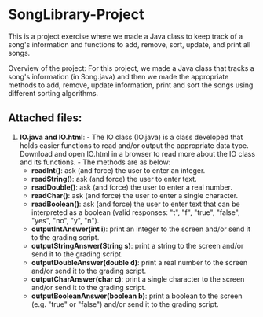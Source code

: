 # SongLibrary-Project
This is a project exercise where we made a Java class to keep track of a song's information and functions to add, remove, sort, update, and print all songs.

Overview of the project:
For this project, we made a Java class that tracks a song's information (in Song.java) and then we made the appropriate methods to add, remove, update information, print and sort the songs using different sorting algorithms.

## **Attached files:**

  1. **IO.java and IO.html**:
    - The IO class (IO.java) is a class developed that holds easier functions to read and/or output the appropriate data type. Download and open IO.html in a browser to read more about the IO class and its functions. 
    - The methods are as below:
      - **readInt()**: ask (and force) the user to enter an integer.
      - **readString()**: ask (and force) the user to enter text.
      - **readDouble()**: ask (and force) the user to enter a real number.
      - **readChar()**: ask (and force) the user to enter a single character.
      - **readBoolean()**: ask (and force) the user to enter text that can be interpreted as a boolean (valid responses: "t", "f", "true", "false", "yes", "no", "y", "n").
      - **outputIntAnswer(int i)**: print an integer to the screen and/or send it to the grading script. 
      - **outputStringAnswer(String s)**: print a string to the screen and/or send it to the grading script.
      - **outputDoubleAnswer(double d)**: print a real number to the screen and/or send it to the grading script.
      - **outputCharAnswer(char c)**: print a single character to the screen and/or send it to the grading script.
      - **outputBooleanAnswer(boolean b)**: print a boolean to the screen (e.g. "true" or "false") and/or send it to the grading script.




